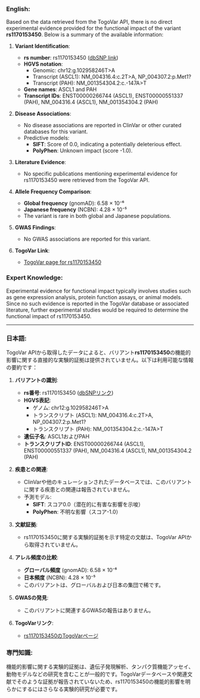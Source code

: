 ### English:
Based on the data retrieved from the TogoVar API, there is no direct experimental evidence provided for the functional impact of the variant **rs1170153450**. Below is a summary of the available information:

1. **Variant Identification**:
   - **rs number**: rs1170153450 ([dbSNP link](https://identifiers.org/dbsnp/rs1170153450))
   - **HGVS notation**:
     - Genomic: chr12:g.102958246T>A
     - Transcript (ASCL1): NM_004316.4:c.2T>A, NP_004307.2:p.Met1?
     - Transcript (PAH): NM_001354304.2:c.-147A>T
   - **Gene names**: ASCL1 and PAH
   - **Transcript IDs**: ENST00000266744 (ASCL1), ENST00000551337 (PAH), NM_004316.4 (ASCL1), NM_001354304.2 (PAH)

2. **Disease Associations**:
   - No disease associations are reported in ClinVar or other curated databases for this variant.
   - Predictive models:
     - **SIFT**: Score of 0.0, indicating a potentially deleterious effect.
     - **PolyPhen**: Unknown impact (score -1.0).

3. **Literature Evidence**:
   - No specific publications mentioning experimental evidence for rs1170153450 were retrieved from the TogoVar API.

4. **Allele Frequency Comparison**:
   - **Global frequency** (gnomAD): 6.58 × 10⁻⁶
   - **Japanese frequency** (NCBN): 4.28 × 10⁻⁵
   - The variant is rare in both global and Japanese populations.

5. **GWAS Findings**:
   - No GWAS associations are reported for this variant.

6. **TogoVar Link**:
   - [TogoVar page for rs1170153450](https://togovar.org/variant/tgv380877758)

### Expert Knowledge:
Experimental evidence for functional impact typically involves studies such as gene expression analysis, protein function assays, or animal models. Since no such evidence is reported in the TogoVar database or associated literature, further experimental studies would be required to determine the functional impact of rs1170153450.

---

### 日本語:
TogoVar APIから取得したデータによると、バリアント**rs1170153450**の機能的影響に関する直接的な実験的証拠は提供されていません。以下は利用可能な情報の要約です：

1. **バリアントの識別**:
   - **rs番号**: rs1170153450 ([dbSNPリンク](https://identifiers.org/dbsnp/rs1170153450))
   - **HGVS表記**:
     - ゲノム: chr12:g.102958246T>A
     - トランスクリプト (ASCL1): NM_004316.4:c.2T>A, NP_004307.2:p.Met1?
     - トランスクリプト (PAH): NM_001354304.2:c.-147A>T
   - **遺伝子名**: ASCL1およびPAH
   - **トランスクリプトID**: ENST00000266744 (ASCL1), ENST00000551337 (PAH), NM_004316.4 (ASCL1), NM_001354304.2 (PAH)

2. **疾患との関連**:
   - ClinVarや他のキュレーションされたデータベースでは、このバリアントに関する疾患との関連は報告されていません。
   - 予測モデル:
     - **SIFT**: スコア0.0（潜在的に有害な影響を示唆）
     - **PolyPhen**: 不明な影響（スコア-1.0）

3. **文献証拠**:
   - rs1170153450に関する実験的証拠を示す特定の文献は、TogoVar APIから取得されていません。

4. **アレル頻度の比較**:
   - **グローバル頻度** (gnomAD): 6.58 × 10⁻⁶
   - **日本頻度** (NCBN): 4.28 × 10⁻⁵
   - このバリアントは、グローバルおよび日本の集団で稀です。

5. **GWASの発見**:
   - このバリアントに関連するGWASの報告はありません。

6. **TogoVarリンク**:
   - [rs1170153450のTogoVarページ](https://togovar.org/variant/tgv380877758)

### 専門知識:
機能的影響に関する実験的証拠は、遺伝子発現解析、タンパク質機能アッセイ、動物モデルなどの研究を含むことが一般的です。TogoVarデータベースや関連文献でそのような証拠が報告されていないため、rs1170153450の機能的影響を明らかにするにはさらなる実験的研究が必要です。